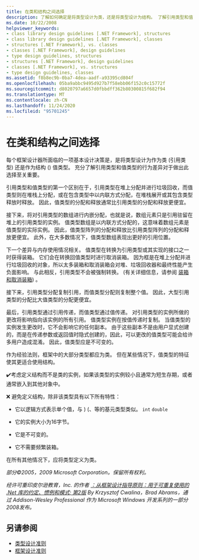 ```yaml
---
title: 在类和结构之间选择
description: 了解如何确定是将类型设计为类，还是将类型设计为结构。 了解引用类型和值类型在 .NET 中的不同之处。
ms.date: 10/22/2008
helpviewer_keywords:
- class library design guidelines [.NET Framework], structures
- class library design guidelines [.NET Framework], classes
- structures [.NET Framework], vs. classes
- classes [.NET Framework], design guidelines
- type design guidelines, structures
- structures [.NET Framework], design guidelines
- classes [.NET Framework], vs. structures
- type design guidelines, classes
ms.assetid: f8b8ec9b-0ba7-4dea-aadf-a93395cd804f
ms.openlocfilehash: 05ba9abbc9495d927b7f58ebb06f152c0c15772f
ms.sourcegitcommit: d8020797a6657d0fbbdff362b80300815f682f94
ms.translationtype: MT
ms.contentlocale: zh-CN
ms.lasthandoff: 11/24/2020
ms.locfileid: "95701245"
---
```

# <a name="choosing-between-class-and-struct"></a>在类和结构之间选择

每个框架设计器所面临的一项基本设计决策是，是将类型设计为作为类 (引用类型) 还是作为结构 () 值类型。 充分了解引用类型和值类型的行为差异对于做出此选择至关重要。

 引用类型和值类型的第一个区别在于，引用类型在堆上分配并进行垃圾回收，而值类型则在堆栈上分配，或在包含类型中以内联方式分配，在堆栈展开或其包含类型释放时释放。 因此，值类型的分配和释放通常比引用类型的分配和释放更便宜。

 接下来，将对引用类型的数组进行内嵌分配，也就是说，数组元素只是引用驻留在堆上的引用类型的实例。 值类型数组是以内联方式分配的，这意味着数组元素是值类型的实际实例。 因此，值类型阵列的分配和释放比引用类型阵列的分配和释放更便宜。 此外，在大多数情况下，值类型数组表现出更好的引用位置。

 下一个差异与内存使用情况相关。 值类型在转换为引用类型或其实现的接口之一时获得装箱。 它们会在转换回值类型时进行取消装箱。 因为框是在堆上分配并进行垃圾回收的对象，所以太多装箱和取消装箱会对堆、垃圾回收器和最终性能产生负面影响。  与此相反，引用类型不会被强制转换。  (有关详细信息，请参阅 [装箱和取消装箱](../../csharp/programming-guide/types/boxing-and-unboxing.md)) 。

 接下来，引用类型分配复制引用，而值类型分配则复制整个值。 因此，大型引用类型的分配比大值类型的分配更便宜。

 最后，引用类型通过引用传递，而值类型通过值传递。 对引用类型的实例所做的更改将影响指向该实例的所有引用。 值类型实例在按值传递时复制。 当值类型的实例发生更改时，它不会影响它的任何副本。 由于这些副本不是由用户显式创建的，而是在传递参数或返回值时隐式创建的，因此，可以更改的值类型可能会给许多用户造成混淆。 因此，值类型应是不可变的。

 作为经验法则，框架中的大部分类型都应为类。 但在某些情况下，值类型的特征使其更适合使用结构。

 ✔️考虑定义结构而不是类的实例，如果该类型的实例较小且通常为短生存期，或者通常嵌入到其他对象中。

 ❌ 避免定义结构，除非该类型具有以下所有特性：

- 它以逻辑方式表示单个值，与 )  (、等的基元类型类似。 `int` `double`

- 它的实例大小为16字节。

- 它是不可变的。

- 它不需要频繁装箱。

 在所有其他情况下，应将类型定义为类。

 *部分©2005，2009 Microsoft Corporation。保留所有权利。*

 *经许可重印皮尔逊教育，Inc. 的作者 [：从框架设计指导原则：用于可重复使用的 .Net 库的约定、惯例和模式; 第2版](https://www.informit.com/store/framework-design-guidelines-conventions-idioms-and-9780321545619) By Krzysztof Cwalina，Brad Abrams，通过 Addison-Wesley Professional 作为 Microsoft Windows 开发系列的一部分2008发布。*

## <a name="see-also"></a>另请参阅

- [类型设计准则](type.md)
- [框架设计准则](index.md)
